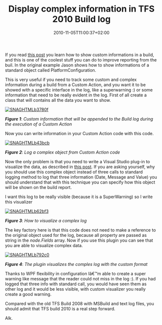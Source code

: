 ﻿---
title: "Display complex information in TFS 2010 Build log"
description: ""
date: 2010-11-05T11:00:37+02:00
draft: false
tags: [TFS Build]
categories: [Team Foundation Server]
---
If you read [this post](http://blogs.msdn.com/b/jpricket/archive/2009/12/21/tfs-2010-displaying-custom-build-information-in-visual-studio.aspx) you learn how to show custom informations in a build, and this is one of the coolest stuff you can do to improve reporting from the buil. In the original example Jason shows how to show informations of a standard object called PlatformConfiguration.

This is very useful if you need to track some custom and complex information during a build from a Custom Action, and you want it to be showed with a specific interface in the log, like a superwarning :) or some information that need to be really evident in the log. First of all create a class that will contains all the data you want to show.

[![SNAGHTMLb3780f](https://www.codewrecks.com/blog/wp-content/uploads/2010/11/SNAGHTMLb3780f_thumb.png "SNAGHTMLb3780f")](https://www.codewrecks.com/blog/wp-content/uploads/2010/11/SNAGHTMLb3780f.png)

 ***Figure 1***: *Custom information that will be appended to the Build log during the execution of a Custom Action*

Now you can write information in your Custom Action code with this code.

[![SNAGHTMLb43bcb](https://www.codewrecks.com/blog/wp-content/uploads/2010/11/SNAGHTMLb43bcb_thumb.png "SNAGHTMLb43bcb")](https://www.codewrecks.com/blog/wp-content/uploads/2010/11/SNAGHTMLb43bcb.png)

 ***Figure 2***: *Log a complex object from Custom Action code*

Now the only problem is that you need to write a Visual Studio plug-in to visualize the data, as described in [this post](http://blogs.msdn.com/b/jpricket/archive/2009/12/21/tfs-2010-displaying-custom-build-information-in-visual-studio.aspx). If you are asking yourself, why you should use this complex object instead of three calls to standard logging method to log that three information (Date, Message and Value) you should understand that with this technique you can specify how this object will be shown on the build report.

I want this log to be really visible (because it is a SuperWarning) so I write this visualizer

[![SNAGHTMLb62bf3](https://www.codewrecks.com/blog/wp-content/uploads/2010/11/SNAGHTMLb62bf3_thumb.png "SNAGHTMLb62bf3")](https://www.codewrecks.com/blog/wp-content/uploads/2010/11/SNAGHTMLb62bf3.png)

 ***Figure 3***: *How to visualize a complex log*

The key factory here is that this code does not need to make a reference to the original object used for the log, because all property are passed as string in the *node.Fields* array. Now if you use this plugin you can see that you are able to visualize complex data.

[![SNAGHTMLb792c0](https://www.codewrecks.com/blog/wp-content/uploads/2010/11/SNAGHTMLb792c0_thumb.png "SNAGHTMLb792c0")](https://www.codewrecks.com/blog/wp-content/uploads/2010/11/SNAGHTMLb792c0.png)

 ***Figure 4***: *The plugin visualizes the comples log with the custom format*

Thanks to WPF flexibility in configuration Iâ€™m able to create a super warning like message that the reader could not miss in the log :). If you had logged that three info with standard call, you would have seen them as other log and it would be less visible, with custom visualizer you really create a good warning.

Compared with the old TFS Build 2008 with MSBuild and text log files, you should admit that TFS build 2010 is a real step forward.

Alk.
